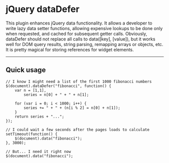 # jQuery dataDefer

This plugin enhances jQuery data functionality.  It allows a developer to write lazy data setter functions,
allowing expensive lookups to be done only when requested, and cached for subsequent getter calls.  Obviously,
dataDefer should not replace all calls to data([key], [value]), but it works well for DOM query results, string
parsing, remapping arrays or objects, etc.  It is pretty magical for storing references for widget elements.

---

## Quick usage

	// I know I might need a list of the first 1000 fibonacci numbers
	$(document).dataDefer("fibonacci", function() {
		var n = [1,1],
			series = n[0] + " + " + n[1];
		
		for (var i = 0; i < 1000; i++) {
			series += " + " + (n[i % 2] = n[0] + n[1]);
		}
		return series + "...";
	});
	
	// I could wait a few seconds after the pages loads to calculate
	setTimeout(function() {
		$(document).data("fibonacci");
	}, 3000);
	
	// But... I need it right now
	$(document).data("fibonacci");
